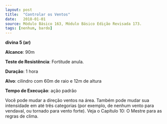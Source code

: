 ```yaml
---
layout: post
title:  "Controlar os Ventos"
date:   2018-01-01
source: Módulo Básico 163, Módulo Básico Edição Revisada 173.
tags: [nenhum, bardo]
---
```


**divina 5 (ar)**

**Alcance**: 90m

**Teste de Resistência**: Fortitude anula.

**Duração**: 1 hora

**Alvo**: cilindro com 60m de raio e 12m de altura

**Tempo de Execução**: ação padrão

Você pode mudar a direção ventos na área. Também pode mudar sua intensidade em até três categorias (por exemplo, de nenhum vento para vendaval, ou tornado para vento forte). Veja o Capítulo 10: O Mestre para as regras de clima.
